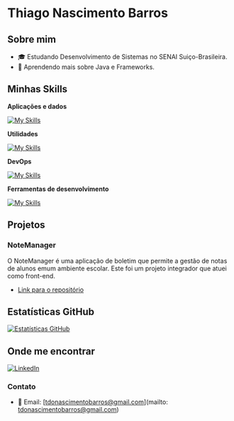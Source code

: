 # Thiago Nascimento Barros

## Sobre mim

- 🎓 Estudando Desenvolvimento de Sistemas no SENAI Suiço-Brasileira.
- 🌱 Aprendendo mais sobre Java e Frameworks.

## Minhas Skills

**Aplicações e dados**

[![My Skills](https://skillicons.dev/icons?i=java,javascript,spring,mongodb,mysql,postgres,docker,&perline=3)](https://skillicons.dev)

**Utilidades**

[![My Skills](https://skillicons.dev/icons?i=postman,&perline=3)](https://skillicons.dev)

**DevOps**

[![My Skills](https://skillicons.dev/icons?i=gcp,git,github,&perline=3)](https://skillicons.dev)

**Ferramentas de desenvolvimento**

[![My Skills](https://skillicons.dev/icons?i=idea,vscode,&perline=3)](https://skillicons.dev)

## Projetos

### NoteManager
O NoteManager é uma aplicação de boletim que permite a gestão de notas de alunos emum ambiente escolar. Este foi um projeto integrador que atuei como front-end.
- [Link para o repositório](https://github.com/ThiagoNascBarros/NoteManager)

## Estatísticas GitHub

[![Estatísticas GitHub](https://github-readme-stats.vercel.app/api?username=ThiagoNascBarros&theme=dracula&show_icons=true)](https://github.com/ThiagoNascBarros)

## Onde me encontrar

[![LinkedIn](https://img.shields.io/badge/linkedin-%230077B5.svg?style=for-the-badge&logo=linkedin&logoColor=white)](https://www.linkedin.com/in/thiago-nascimento-barros-b2b872274/)

### Contato
- 📧 Email: [tdonascimentobarros@gmail.com](mailto: tdonascimentobarros@gmail.com)
